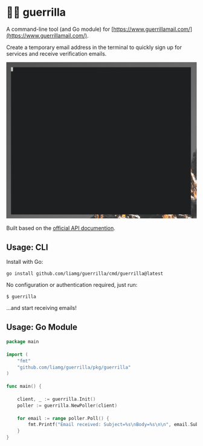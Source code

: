 # :incoming_envelope::bust_in_silhouette: guerrilla

A command-line tool (and Go module) for [https://www.guerrillamail.com/](https://www.guerrillamail.com/).

Create a temporary email address in the terminal to quickly sign up for services and receive verification emails.

![Screenshot of Guerrilla command-line receiving emails](demo.gif)

Built based on the [official API documention](https://docs.google.com/document/d/1Qw5KQP1j57BPTDmms5nspe-QAjNEsNg8cQHpAAycYNM/edit?hl=en).

## Usage: CLI

Install with Go:

```
go install github.com/liamg/guerrilla/cmd/guerrilla@latest
```

No configuration or authentication required, just run:

```
$ guerrilla
```

...and start receiving emails!

## Usage: Go Module

```go
package main

import (
    "fmt"
    "github.com/liamg/guerrilla/pkg/guerrilla"
)

func main() {
    
    client, _ := guerrilla.Init()
    poller := guerrilla.NewPoller(client)

    for email := range poller.Poll() {
        fmt.Printf("Email received: Subject=%s\nBody=%s\n\n", email.Subject, email.Body)
    }
}
```
